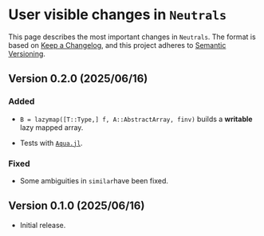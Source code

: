 # User visible changes in `Neutrals`

This page describes the most important changes in `Neutrals`. The format is based on [Keep
a Changelog](https://keepachangelog.com/en/1.1.0/), and this project adheres to [Semantic
Versioning](https://semver.org).


## Version 0.2.0 (2025/06/16)

### Added

- `B = lazymap([T::Type,] f, A::AbstractArray, finv)` builds a **writable** lazy mapped
  array.

- Tests with [`Aqua.jl`](https://github.com/JuliaTesting/Aqua.jl).

### Fixed

- Some ambiguities in `similar`have been fixed.


## Version 0.1.0 (2025/06/16)

- Initial release.
